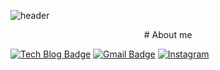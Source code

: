 ![header](https://capsule-render.vercel.app/api?type=soft&color=gradient&height=300&section=header&text=StandardCircle&fontSize=90&animation=fadeIn)

<div align="center">
 # About me
</div>

[![Tech Blog Badge](http://img.shields.io/badge/-StandardCircle-black?style=flat-square&logo=github&link=https://github.com/StandardCircle/)](https://github.com/StandardCircle/) 
[![Gmail Badge](https://img.shields.io/badge/mae01181@gmail.com-d14836?style=flat-square&logo=Gmail&logoColor=white&link=mailto:mae01181@gmail.com)](mailto:mae01181@gmail.com)
[![Instagram](https://img.shields.io/badge/sw_jung96-ff69b4?style=flat-square&logo=Instagram&logoColor=white)](https://www.instagram.com/sw_jung96/?hl=ko)
